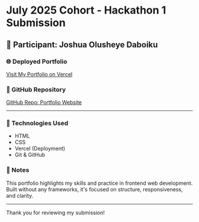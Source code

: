 # July 2025 Cohort - Hackathon 1 Submission

## 🚀 Participant: Joshua Olusheye Daboiku

### 🌐 Deployed Portfolio

[Visit My Portfolio on Vercel](https://portfolio-hru8i7v5x-joshua-daboikus-projects.vercel.app)

### 📁 GitHub Repository

[GitHub Repo: Portfolio Website](https://github.com/Joshuaolusheye-dev/portfolio-dev)

---

### 🔧 Technologies Used

- HTML
- CSS
- Vercel (Deployment)
- Git & GitHub

### 📌 Notes

This portfolio highlights my skills and practice in frontend web development. Built without any frameworks, it's focused on structure, responsiveness, and clarity.

---

Thank you for reviewing my submission!
